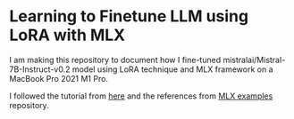 # Learning to Finetune LLM using LoRA with MLX

I am making this repository to document how I fine-tuned mistralai/Mistral-7B-Instruct-v0.2 model using LoRA technique and MLX framework on a MacBook Pro 2021 M1 Pro.

I followed the tutorial from [here](https://apeatling.com/articles/part-1-setting-up-your-environment/) and the references from [MLX examples](https://github.com/ml-explore/mlx-examples) repository.
